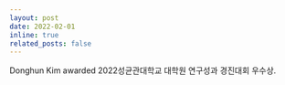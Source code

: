 ```yaml
---
layout: post
date: 2022-02-01
inline: true
related_posts: false
---
```


Donghun Kim awarded 2022성균관대학교 대학원 연구성과 경진대회 우수상.